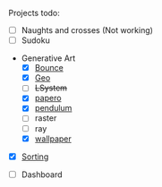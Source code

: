 Projects todo:

- [ ] Naughts and crosses (Not working)
- [ ] Sudoku
- Generative Art
    - [x] [Bounce](/projects/bounce)
    - [x] [Geo](/projects/geo)
    - [ ] ~~LSystem~~
    - [x] [papero](/blog/papero) 
    - [x] [pendulum](/projects/pendulums)
    - [ ] raster
    - [ ] ray
    - [x] [wallpaper](/projects/wallpaper)
- [x] [Sorting](/projects/sorting)
- [ ] Dashboard

